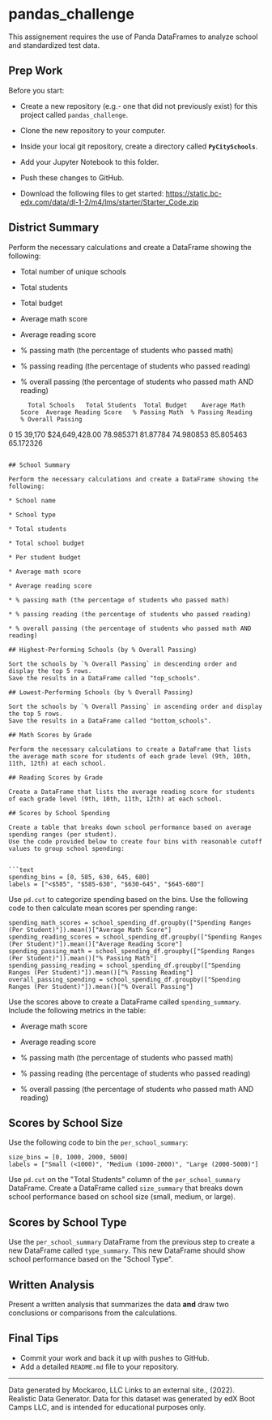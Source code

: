 # pandas_challenge

This assignement requires the use of Panda DataFrames to analyze school and standardized test data.

## Prep Work

Before you start:

* Create a new repository (e.g.- one that did not previously exist) for this project called `pandas_challenge`.

* Clone the new repository to your computer.

* Inside your local git repository, create a directory called **`PyCitySchools`**.

* Add your Jupyter Notebook to this folder.

* Push these changes to GitHub.

* Download the following files to get started:
https://static.bc-edx.com/data/dl-1-2/m4/lms/starter/Starter_Code.zip

## District Summary

Perform the necessary calculations and create a DataFrame showing the following:

* Total number of unique schools

* Total students

* Total budget

* Average math score

* Average reading score

* % passing math (the percentage of students who passed math)

* % passing reading (the percentage of students who passed reading)

* % overall passing (the percentage of students who passed math AND reading)

  ```Text
	Total Schools	Total Students	Total Budget	Average Math Score	Average Reading Score	% Passing Math	% Passing Reading	% Overall Passing
0	    15	      39,170	   $24,649,428.00	    78.985371	             81.87784	        74.980853	      85.805463	        65.172326
  ```

## School Summary

Perform the necessary calculations and create a DataFrame showing the following:

* School name

* School type

* Total students

* Total school budget

* Per student budget

* Average math score

* Average reading score

* % passing math (the percentage of students who passed math)

* % passing reading (the percentage of students who passed reading)

* % overall passing (the percentage of students who passed math AND reading)

## Highest-Performing Schools (by % Overall Passing)

Sort the schools by `% Overall Passing` in descending order and display the top 5 rows.
Save the results in a DataFrame called "top_schools".

## Lowest-Performing Schools (by % Overall Passing)

Sort the schools by `% Overall Passing` in ascending order and display the top 5 rows.
Save the results in a DataFrame called "bottom_schools".

## Math Scores by Grade

Perform the necessary calculations to create a DataFrame that lists the average math score for students of each grade level (9th, 10th, 11th, 12th) at each school.

## Reading Scores by Grade

Create a DataFrame that lists the average reading score for students of each grade level (9th, 10th, 11th, 12th) at each school.

## Scores by School Spending

Create a table that breaks down school performance based on average spending ranges (per student).
Use the code provided below to create four bins with reasonable cutoff values to group school spending:


  ```text
spending_bins = [0, 585, 630, 645, 680]
labels = ["<$585", "$585-630", "$630-645", "$645-680"]
  ```
  
  
Use `pd.cut` to categorize spending based on the bins.
Use the following code to then calculate mean scores per spending range:

  ```text
spending_math_scores = school_spending_df.groupby(["Spending Ranges (Per Student)"]).mean()["Average Math Score"]
spending_reading_scores = school_spending_df.groupby(["Spending Ranges (Per Student)"]).mean()["Average Reading Score"]
spending_passing_math = school_spending_df.groupby(["Spending Ranges (Per Student)"]).mean()["% Passing Math"]
spending_passing_reading = school_spending_df.groupby(["Spending Ranges (Per Student)"]).mean()["% Passing Reading"]
overall_passing_spending = school_spending_df.groupby(["Spending Ranges (Per Student)"]).mean()["% Overall Passing"]
 ```
Use the scores above to create a DataFrame called `spending_summary`.
Include the following metrics in the table:

* Average math score

* Average reading score

* % passing math (the percentage of students who passed math)

* % passing reading (the percentage of students who passed reading)

* % overall passing (the percentage of students who passed math AND reading)

## Scores by School Size

Use the following code to bin the `per_school_summary`:

  ```text
size_bins = [0, 1000, 2000, 5000]
labels = ["Small (<1000)", "Medium (1000-2000)", "Large (2000-5000)"]
  ```
  
Use `pd.cut` on the "Total Students" column of the `per_school_summary` DataFrame.
Create a DataFrame called `size_summary` that breaks down school performance based on school size (small, medium, or large).


## Scores by School Type

Use the `per_school_summary` DataFrame from the previous step to create a new DataFrame called `type_summary`.
This new DataFrame should show school performance based on the "School Type".


## Written Analysis

Present a written analysis that summarizes the data **and** draw two conclusions or comparisons from the calculations. 






## Final Tips

* Commit your work and back it up with pushes to GitHub.
* Add a detailed `README.md` file to your repository.


- - -
Data generated by Mockaroo, LLC Links to an external site., (2022). Realistic Data Generator. Data for this dataset was generated by edX Boot Camps LLC, and is intended for educational purposes only.
